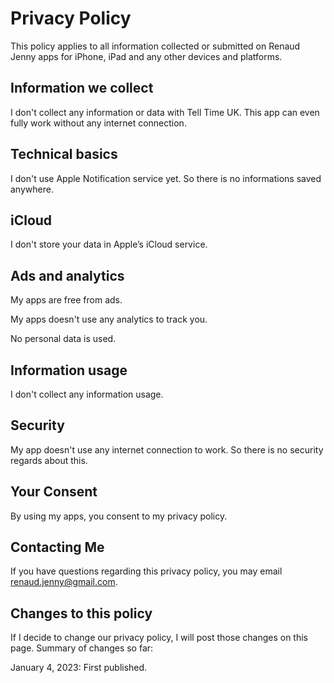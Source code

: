 # Privacy Policy

This policy applies to all information collected or submitted on Renaud Jenny apps for iPhone, iPad and any other devices and platforms.

## Information we collect

I don't collect any information or data with Tell Time UK. This app can even fully work without any internet connection.

## Technical basics

I don't use Apple Notification service yet. So there is no informations saved anywhere.

## iCloud

I don't store your data in Apple’s iCloud service.

## Ads and analytics

My apps are free from ads.

My apps doesn't use any analytics to track you.

No personal data is used.

## Information usage

I don't collect any information usage.

## Security

My app doesn't use any internet connection to work. So there is no security regards about this.

## Your Consent

By using my apps, you consent to my privacy policy.

## Contacting Me

If you have questions regarding this privacy policy, you may email renaud.jenny@gmail.com.

## Changes to this policy

If I decide to change our privacy policy, I will post those changes on this page. Summary of changes so far:

January 4, 2023: First published.
